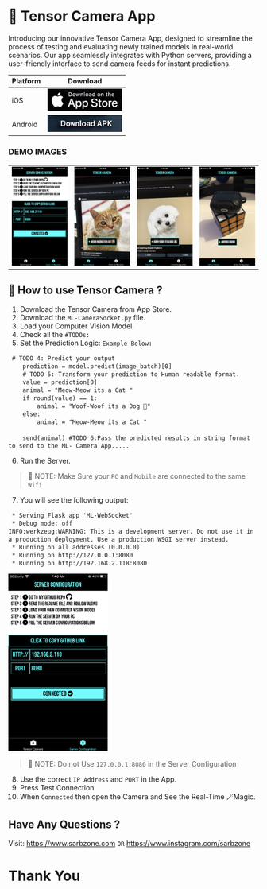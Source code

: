 # 📸 Tensor Camera App
Introducing our innovative Tensor Camera App, designed to streamline the process of testing and evaluating newly trained models in real-world scenarios. Our app seamlessly integrates with Python servers, providing a user-friendly interface to send camera feeds for instant predictions.


| Platform | Download                                |
|----------|-----------------------------------------|
| iOS      | <a target="_blank" href="https://apps.apple.com/ca/app/tensor-camera/id6476598066?platform=iphone"><img  src="/assets/APPSTORE.png" alt="iOS Download" title="App Store Link" width="150"></a>  |
| Android  | <a target="_blank" href="https://1drv.ms/u/s!Alv1d6Fcom3cjrY-rnx8uPxcbjAI9A?e=oBf9Nu"><img title="APK Download" src="/assets/ANDROID.JPG" alt="Amdroid Download" width="150"></a> |



### DEMO IMAGES
<table>
  <tr>
    <td><img src="/assets/IMG_3738.PNG" alt="Server Config Screen" title="Server Config Screen" width="200"></td>
    <td><img src="/assets/IMG_3743.PNG" alt="Cat Pred" title="Cat Pred" width="200"></td>
    <td><img src="/assets/IMG_3744.PNG" alt="Dog Pred" title="Dog Pred" width="200"></td>
    <td><img src="/assets/IMG_3748.PNG" alt="Airpods Found" title="Airpods Found" width="200"></td>
  </tr>
</table>

## 🤔 How to use Tensor Camera ?

1. Download the Tensor Camera from App Store.
2. Download the `ML-CameraSocket.py` file.
3. Load your Computer Vision Model.
4. Check all the `#TODOs:`
5. Set the Prediction Logic: `Example Below:`
```
 # TODO 4: Predict your output
    prediction = model.predict(image_batch)[0] 
    # TODO 5: Transform your prediction to Human readable format.
    value = prediction[0]
    animal = "Meow-Meow its a Cat "
    if round(value) == 1:
        animal = "Woof-Woof its a Dog 🐶"
    else:
        animal = "Meow-Meow its a Cat "

    send(animal) #TODO 6:Pass the predicted results in string format to send to the ML- Camera App.....

```
6. Run the Server.

>📝 NOTE: Make Sure your `PC` and `Mobile` are connected to the same `Wifi`

7. You will see the following output:
```
 * Serving Flask app 'ML-WebSocket'
 * Debug mode: off
INFO:werkzeug:WARNING: This is a development server. Do not use it in a production deployment. Use a production WSGI server instead.
 * Running on all addresses (0.0.0.0)
 * Running on http://127.0.0.1:8080
 * Running on http://192.168.2.118:8080
 ```

<img src="/assets/IMG_3738.PNG" alt="Server Config Screen" title="Server Config Screen" width="200">

>📝 NOTE: Do not Use `127.0.0.1:8080` in the Server Configuration

8. Use the correct `IP Address` and `PORT` in the App.
9. Press Test Connection
10. When `Connected` then open the Camera and See the Real-Time 🪄Magic.


## Have Any Questions ?
Visit: https://www.sarbzone.com `OR` https://www.instagram.com/sarbzone




# Thank You


